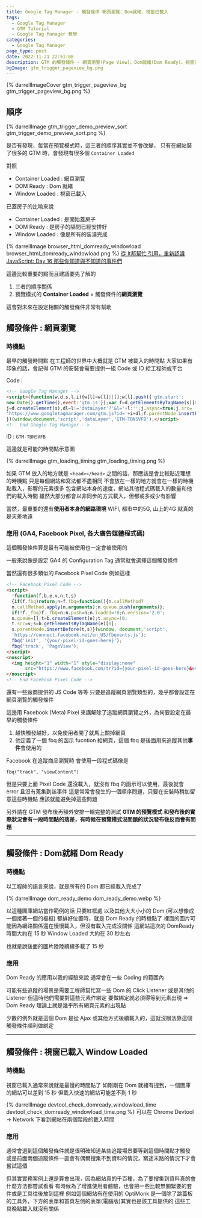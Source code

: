 ```yaml
---
title: Google Tag Manager - 觸發條件 網頁瀏覽、Dom就緒、視窗已載入
tags:
  - Google Tag Manager
  - GTM Tutorial
  - Google Tag Manager 教學
categories:
  - Google Tag Manager
page_type: post
date: 2022-11-21 22:51:08
description: GTM 的觸發條件 - 網頁瀏覽(Page View)、Dom就緒(Dom Ready)、視窗已載入(Window Loaded)三個觸發條件由於非常接近，直接綜合在一起寫，也可以發現說其實這三個觸發條件是有順序關聯的，希望能好好解釋這三者的差異
bgImage: gtm_trigger_pageview_bg.png
---
```


{% darrellImageCover gtm_trigger_pageview_bg gtm_trigger_pageview_bg.png %}

## 順序

{% darrellImage gtm_trigger_demo_preview_sort gtm_trigger_demo_preview_sort.png %}

是否有發現，每當在預覽模式時，這三者的順序其實並不會改變，
只有在網站裝了很多的 GTM 時，會發現有很多個 `Container Loaded`

對照
- Container Loaded : 網頁瀏覽
- DOM Ready : Dom 就緒
- Window Loaded : 視窗已載入


已蓋房子的比喻來說
- Container Loaded : 是開始蓋房子
- DOM Ready : 是房子的隔間已經安排好
- Window Loaded : 像是所有的裝潢完成

{% darrellImage browser_html_domready_windowload browser_html_domready_windowload.png %}
[從 It邦幫忙 引用，重新認識 JavaScript: Day 16 那些你知道與不知道的事件們](https://ithelp.ithome.com.tw/articles/10192175)

這邊比較重要的點而且建議要先了解的
1. 三者的順序關係
2. 預覽模式的 **Container Loaded** = 觸發條件的**網頁瀏覽**

這會對未來在設定相關的觸發條件非常有幫助

## 觸發條件 : 網頁瀏覽

### 時機點

最早的觸發時間點
在工程師的世界中大概就是 GTM 被載入的時間點
大家如果有印象的話，會記得 GTM 的安裝會需要提供一組 Code 或 ID 給工程師或平台

Code :
```html
<!-- Google Tag Manager -->
<script>(function(w,d,s,l,i){w[l]=w[l]||[];w[l].push({'gtm.start':
new Date().getTime(),event:'gtm.js'});var f=d.getElementsByTagName(s)[0],
j=d.createElement(s),dl=l!='dataLayer'?'&l='+l:'';j.async=true;j.src=
'https://www.googletagmanager.com/gtm.js?id='+i+dl;f.parentNode.insertBefore(j,f);
})(window,document,'script','dataLayer','GTM-TBNSVFB');</script>
<!-- End Google Tag Manager -->
```
ID : `GTM-TBNSVFB`

這邊就是可能的時間點示意圖

{% darrellImage gtm_loading_timing gtm_loading_timing.png %}

如果 GTM 放入的地方就是 `<head></head>` 之間的話，那應該是會比較貼近理想的時機點
只是每個網站和寫法都不盡相同
不會放在一樣的地方就會在一樣的時機點載入，影響的元素很多
包含網站本身的速度，網站其他程式碼載入的數量和他們的載入時間
雖然大部分都會以非同步的方式載入，但都或多或少有影響

當然，最重要的還有**使用者本身的網路環境**
WIFI, 都市中的5G, 山上的4G 就真的是天差地遠

### 應用 (GA4, Facebook Pixel, 各大廣告媒體程式碼)

這個觸發條件算是最有可能被使用也一定會被使用的

一般來說像是設定 GA4 的 Configuration Tag 通常就會選擇這個觸發條件

當然還有很多類似的 Facebook Pixel Code 例如這樣
```html
<!-- Facebook Pixel Code -->
<script>
  !function(f,b,e,v,n,t,s)
  {if(f.fbq)return;n=f.fbq=function(){n.callMethod?
  n.callMethod.apply(n,arguments):n.queue.push(arguments)};
  if(!f._fbq)f._fbq=n;n.push=n;n.loaded=!0;n.version='2.0';
  n.queue=[];t=b.createElement(e);t.async=!0;
  t.src=v;s=b.getElementsByTagName(e)[0];
  s.parentNode.insertBefore(t,s)}(window, document,'script',
  'https://connect.facebook.net/en_US/fbevents.js');
  fbq('init', '{your-pixel-id-goes-here}');
  fbq('track', 'PageView');
</script>
<noscript>
  <img height="1" width="1" style="display:none" 
       src="https://www.facebook.com/tr?id={your-pixel-id-goes-here}&ev=PageView&noscript=1"/>
</noscript>
<!-- End Facebook Pixel Code -->
```

還有一些廠商提供的 JS Code 等等
只要是追蹤網頁瀏覽類型的，幾乎都會設定在網頁瀏覽的觸發條件

這邊用 Facebook (Meta) Pixel 來講解除了追蹤網頁瀏覽之外，為何要設定在最早的觸發條件
1. 越快觸發越好，以免使用者開了就馬上關掉網頁 
2. 他定義了一個 fbq 的函示 fucntion 給網頁，這個 fbq 是後面用來追蹤其他**事件**會使用的

Facebook 在追蹤商品瀏覽時
會使用一段程式碼像是
```
fbq("track", "viewContent")
```

但是只要上面 Pixel Code 還沒載入，就沒有 fbq 的函示可以使用，最後就會 error 且沒有蒐集到該事件
這是常常會發生的一個順序問題，只要在安裝時稍加留意這些時機點
應該就能避免掉這些問題

另外請在 GTM 發布後再額外安排一輪完整的測試
**GTM 的預覽模式 和發布後的實際狀況會有一段時間點的落差，有時候在預覽模式沒問題的狀況發布後反而會有問題**

---

## 觸發條件 : Dom就緒 Dom Ready

### 時機點

以工程師的語言來說，就是所有的 Dom 都已經載入完成了

{% darrellImage dom_ready_demo dom_ready_demo.webp %}

以這種圖庫網站當作範例的話
只要紅框處 以及其他大大小小的 Dom (可以想像成一個接著一個的框框)
都排好位置時，就是 Dom Ready 的時機點了
裡面的圖片可能因為網路關係還在慢慢載入，但沒有載入完成沒關係
這網站這次的 
DomReady 時間大約在 15 秒
Window Loaded 大約在 30 秒左右

也就是說後面的圖片陸陸續續多載了 15 秒

### 應用

Dom Ready 的應用以我的經驗來說
通常會在一些 Coding 的範圍內

可能有些追蹤的場景是需要工程師幫忙寫一些 Dom 的 Click Listener 或是其他的 Listener
但這時他們需要對這些元素作綁定
要做綁定就必須得等到元素出現 => Dom Ready 理論上就是幾乎所有網頁元素的出現點

少數的例外就是這個 Dom 是從 Ajax 或其他方式後續載入的，這就沒辦法靠這個觸發條件順利做綁定

---

## 觸發條件 : 視窗已載入 Window Loaded

### 時機點

視窗已載入通常來說就是最慢的時間點了
如剛剛在 Dom 就緒有提到，一個圖庫的網站可以差到 15 秒
但載入快速的網站可能差不到 1 秒

{% darrellImage devtool_check_domready_windowload_time devtool_check_domready_windowload_time.png %}
可以在 Chrome Devtool -> Network 下看到網站在兩個階段的載入時間

### 應用

通常會選到這個觸發條件就是很明確知道某些追蹤場景要等到這個時間點才觸發
或是前面兩個追蹤條件一直會有偶爾搜集不到資料的情況，窮途末路的情況下才會嘗試這個

但其實實務案例上還是算會出現，因為網站真的千百種，為了要搜集到資料真的會什麼方法都嘗試看看
有時候為了增進使用者體驗，也會把一些比較無關緊要的套件或是工具往後放到這裡
例如這個網站有在使用的 OptiMonk
是一個除了跳蓋板的工具外，下方的表單和首頁左側的表單(電腦版)其實也是該工具提供的
這些工具晚點載入就沒有關係


